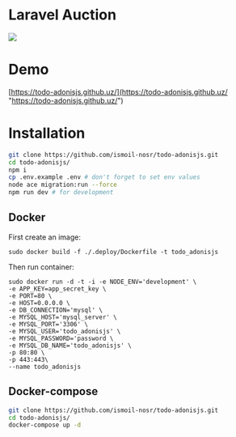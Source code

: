# Laravel Auction

[![](https://todo-adonisjs.github.uz/img/screenshot.jpg)](https://todo-adonisjs.github.uz/)

# Demo
[https://todo-adonisjs.github.uz/](https://todo-adonisjs.github.uz/ "https://todo-adonisjs.github.uz/")

# Installation
```bash
git clone https://github.com/ismoil-nosr/todo-adonisjs.git
cd todo-adonisjs/
npm i
cp .env.example .env # don't forget to set env values 
node ace migration:run --force
npm run dev # for development
```

## Docker
First create an image:

    sudo docker build -f ./.deploy/Dockerfile -t todo_adonisjs

Then run container:

    sudo docker run -d -t -i -e NODE_ENV='development' \ 
	-e APP_KEY=app_secret_key \
	-e PORT=80 \
	-e HOST=0.0.0.0 \
    -e DB_CONNECTION='mysql' \
    -e MYSQL_HOST='mysql_server' \
    -e MYSQL_PORT='3306' \
    -e MYSQL_USER='todo_adonisjs' \
    -e MYSQL_PASSWORD='password \
	-e MYSQL_DB_NAME='todo_adonisjs' \
    -p 80:80 \
	-p 443:443\
    --name todo_adonisjs

## Docker-compose
```bash
git clone https://github.com/ismoil-nosr/todo-adonisjs.git
cd todo-adonisjs/
docker-compose up -d
```